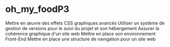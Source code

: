 # oh_my_foodP3
Mettre en œuvre des effets CSS graphiques avancés
Utiliser un système de gestion de versions pour le suivi du projet et son hébergement
Assurer la cohérence graphique d'un site web
Mettre en place son environnement Front-End
Mettre en place une structure de navigation pour un site web
